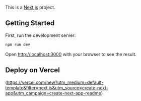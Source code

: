 This is a [Next.js](https://nextjs.org) project.

## Getting Started

First, run the development server:

```bash
npm run dev
```

Open [http://localhost:3000](http://localhost:3000) with your browser to see the result.

## Deploy on Vercel

(https://vercel.com/new?utm_medium=default-template&filter=next.js&utm_source=create-next-app&utm_campaign=create-next-app-readme)